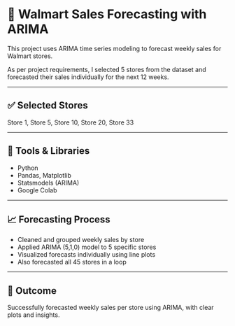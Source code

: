 # 🛒 Walmart Sales Forecasting with ARIMA

This project uses ARIMA time series modeling to forecast weekly sales for Walmart stores.

As per project requirements, I selected 5 stores from the dataset and forecasted their sales individually for the next 12 weeks.

---

## ✅ Selected Stores
Store 1, Store 5, Store 10, Store 20, Store 33

---

## 🔧 Tools & Libraries
- Python
- Pandas, Matplotlib
- Statsmodels (ARIMA)
- Google Colab

---

## 📈 Forecasting Process
- Cleaned and grouped weekly sales by store
- Applied ARIMA (5,1,0) model to 5 specific stores
- Visualized forecasts individually using line plots
- Also forecasted all 45 stores in a loop

---

## 🎯 Outcome
Successfully forecasted weekly sales per store using ARIMA, with clear plots and insights.
